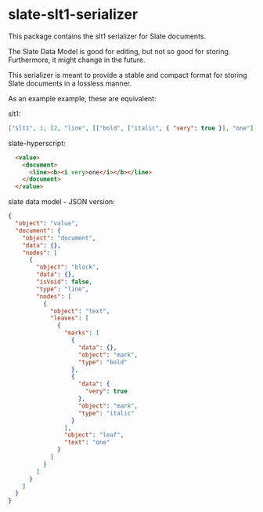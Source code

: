 # slate-slt1-serializer

This package contains the slt1 serializer for Slate documents.

The Slate Data Model is good for editing, but not so good for storing. Furthermore, it might change in the future.

This serializer is meant to provide a stable and compact format for storing Slate documents in a lossless manner.

As an example example, these are equivalent:

slt1:

```json
["slt1", 1, [2, "line", [["bold", ["italic", { "very": true }], "one"]]]]
```

slate-hyperscript:

```html
  <value>
    <document>
      <line><b><i very>one</i></b></line>
    </document>
  </value>
```

slate data model - JSON version:

```json
{
  "object": "value",
  "document": {
    "object": "document",
    "data": {},
    "nodes": [
      {
        "object": "block",
        "data": {},
        "isVoid": false,
        "type": "line",
        "nodes": [
          {
            "object": "text",
            "leaves": [
              {
                "marks": [
                  {
                    "data": {},
                    "object": "mark",
                    "type": "bold"
                  },
                  {
                    "data": {
                      "very": true
                    },
                    "object": "mark",
                    "type": "italic"
                  }
                ],
                "object": "leaf",
                "text": "one"
              }
            ]
          }
        ]
      }
    ]
  }
}
```
